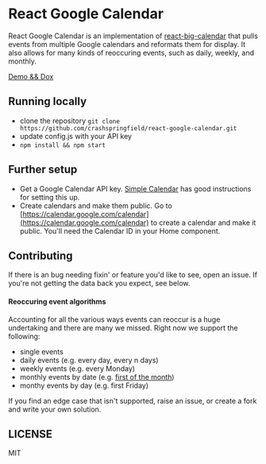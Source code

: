 # React Google Calendar
React Google Calendar is an implementation of [react-big-calendar](https://github.com/intljusticemission/react-big-calendar)
that pulls events from multiple Google calendars and reformats them for display.
It also allows for many kinds of reoccuring events, such as daily, weekly, and monthly.

[Demo && Dox](https://crashspringfield.github.io/react-big-calendar)

## Running locally

* clone the repository `git clone https://github.com/crashspringfield/react-google-calendar.git`
* update config.js with your API key
* `npm install && npm start`

## Further setup

* Get a Google Calendar API key. [Simple Calendar](https://docs.simplecalendar.io/google-api-key/) has good instructions for setting this up.
* Create calendars and make them public. Go to [https://calendar.google.com/calendar](https://calendar.google.com/calendar) to create a calendar and make it public. You'll need the Calendar ID in your Home component.

## Contributing
If there is an bug needing fixin' or feature you'd like to see, open an issue. If you're not getting the data back you expect, see below.

#### Reoccuring event algorithms
Accounting for all the various ways events can reoccur is a huge undertaking and there are many we missed. Right now we support the following:

* single events
* daily events (e.g. every day, every n days)
* weekly events (e.g. every Monday)
* monthly events by date (e.g. [first of the month](https://www.youtube.com/watch?v=PArF9k2SbQk))
* monthy events by day (e.g. first Friday)

If you find an edge case that isn't supported, raise an issue, or create a fork and write your own solution.

## LICENSE
MIT
